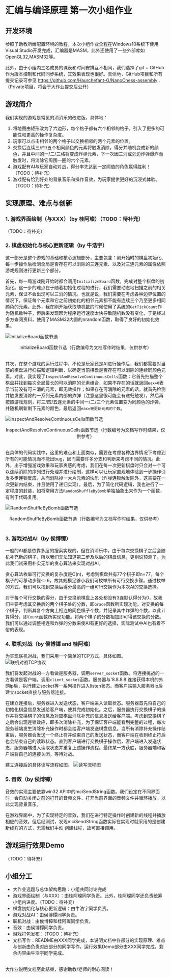 # 汇编与编译原理 第一次小组作业

## 开发环境

参照了助教所给配置环境的教程，本次小组作业全程在Windows10系统下使用Visual Studio开发完成，汇编器是MASM，此外还使用了一些外部库如OpenGL32,MASM32等。

此外，由于小组内三名成员的课表和时间安排互不相同，我们选择了git + GitHub作为版本控制和代码同步系统，其效果表现也很好。具体地，GitHub项目和所有提交记录可参见 https://github.com/Haurchefant-G/NanoChess-assembly .（Private项目，将会于大作业提交后公开）

## 游戏简介

我们实现的游戏是常见的消消乐的改进版，具体地：

1. 将地图由矩形改为了六边形，每个格子都有六个相邻的格子，引入了更多的可能性和更高的操作复杂度。
2. 玩家可以点击相邻的两个格子以交换相邻的两个元素的位置。
3. 交换后连续三/四/五个相同颜色的元素将触发消除，得分并随机变成新的颜色，并且中间的一/二/三格将变成炸弹元素，下一次因三消或旁边炸弹爆炸而触发时，将消除它周围一圈的六个元素。
4. 游戏配有AI与玩家自动对战，得分率先达到一定阈值的角色赢得胜利！（TODO：待补充）
5. 游戏配有恰到好处的背景音乐和操作音效，为玩家提供更好的沉浸式体验。（TODO：待补充）

## 实现原理、难点与创新

### 1. 游戏界面绘制（与XXX）（by 桂阿璨）（TODO：待补充）

（TODO：待补充）

### 2. 棋盘初始化与核心更新逻辑（by 牛浩宇）

这一部分是整个游戏的基础和核心逻辑部分，主要包含：刚开始时的棋盘初始化、每一步操作后检测全局是否存在可以消除的三连元素、以及对三连元素的属性依照游戏规则进行更新三个部分。

首先，每一局游戏刚开始时都会调用`InitializeBoard`函数，完成对整个棋盘的初始化。这一步的难点在于随着初始化过程的进行，我们需要动态地扫描之前的相关元素，保证不会出现可以三消的情况。也就是说，我们需要在考虑各种边界位置的情况下，保证每个元素和它之前初始化的相邻元素都不能有连续三个乃至更多相同颜色的元素。此外，我在刚开始获取随机数的时候使用了系统的`GetTickCount`作为随机数种子，但后来发现因为程序运行速度太快导致随机数没有变化，于是经过多方查阅资料，使用了MASM32内置的nrandom函数，取得了良好的初始化效果。

![`InitializeBoard`函数节选](./InitializeBoard.png)
<center>InitializeBoard函数节选（行数编号为文档写作时结果，仅供参考）</center><br>

其次，在整个游戏的运行过程中，不论是玩家还是AI进行操作后，我们都需要对当前的棋盘进行扫描和逻辑判断，以确定当前棋盘是否存在可以消除的连续同颜色元素。对此，我实现了`InspectAndResolveContinuousCells`函数：它首先扫描整个棋盘并找到每次全局最长的可以消除的元素组合，如果不存在的话就返回`eax=0`表示当前没有可三消的元素，即无效操作；如果存在可消除的元素的话，就首先检测并触发要消除的一系列元素内部的炸弹（注意这里很可能会有递归触发），然后再按照游戏规则，将三/四/五连元素的中间一/二/三个元素位置变为同颜色的炸弹，并随机刷新剩下元素的颜色，最后返回`eax=被更新元素的个数`。

![`InspectAndResolveContinuousCells`函数节选](./InspectAndResolveContinuousCells.png)
<center>InspectAndResolveContinuousCells函数节选（行数编号为文档写作时结果，仅供参考）</center><br>

在具体的代码实践中，这里的难点和上面类似，需要在考虑各种边界情况下考虑到所有的可能情况而不能出bug，因而需要许多分支和判断来考虑不同的情况。此外，出于增强游戏效果和玩家爽感的考虑，我们在每一次更新棋盘时只会对一个可以连续消除的序列进行处理并进行绘制，这样可以让玩家直观地体验到一步操作引发多步连锁反应，从而消除掉一大片元素的快乐（炸弹连锁触发除外，这需要在一次更新内结束，并且使用了递归实现）。最后，为了简化代码逻辑，我也进行了一定程度的封装，如将常用方法`RandomShuffleByBomb`单独抽象出来作为一个函数，有利于代码复用。

![`RandomShuffleByBomb`函数节选](./RandomShuffleByBomb.png)
<center>RandomShuffleByBomb函数节选（行数编号为文档写作时结果，仅供参考）</center><br>


### 3. 游戏对战AI（by 侯博镡）

一般的AI都是依靠多层的搜索实现的，但在消消乐中，由于每次交换棋子之后会随机补充新的棋子，所以我们无法知道第二步及以后的棋盘信息，更别说预测了。为此我们试采用朴实无华的贪心算法来实现对战AI。

贪心算法枚举可行交换的复杂度是O(n)，考虑到棋盘共有77个棋子即n=77，每个棋子的可移动步骤<=6，故其规模足够小我们可枚举所有可行交换步骤。通过枚举的方式，我们可以找到交换后得分最高的一组可行交换作为本次AI的交换选择。

对于每个可行交换的得分，由于交换前棋盘上各处都没有3连默认得分为0，故我们主要考虑其交换后的两个棋子处的分数，即`Grade`函数所实现功能。对交换的每个棋子，判断其各个方向上相连的同色棋子个数，并记录其中炸弹的个数，以此计算得分，即`Count`函数所实现功能。将两个棋子的分数相加即可得该交换的分数。我们可以通过调整相连和炸弹的分数来使AI有更好的选择，实际测试中AI也有着不俗的表现。

### 4. 联机对战（by 侯博镡 and 桂阿璨）
为实现联机对战，我们采用一个简单的TCP方式，具体如图。
![联机对战TCP协议](./chess_tcp.png)

我们将发起对战的一方看做是服务器，调用`server_socket`函数。将连接挑战的一方看做是客户端，调用`client_socket`函数。服务器与'8.8.8.8'连接获得本机的外网ip后，执行建立socket等一系列操作进入listen状态。而客户端输入服务器ip后建立socket直接与服务器连接。

在建立连接后，服务器进入发送状态，客户端进入读取状态。服务器首先将自己的初始化棋盘信息发送给客户端，使其完成初始化。之后，服务器执行交换棋子的操作并将交换棋子的信息及对应棋盘消除补充的信息发送给客户端。考虑到交换棋子之后会出现连锁效应，即多次消除补充，为了保证客户端能看到完整的过程，每次服务器端发生消除补充操作时都会给客户端发送棋盘信息。当所有消除补充操作结束后，服务器会发送一个终止符并结束自己的发送状态，而客户端在收到终止符后也会结束自己的读取状态。直到客户端进行交换棋子操作后，客户端进入发送状态，服务器端进入读取状态并重复上述操作流程。最终某一方获胜，服务器端和客户端将自己的连接关闭，等待对战。

建立连接后的具体读写流程如图。
![读写流程图](./read_write.png)

### 5. 音效（by 侯博镡）
音效的实现主要依靠win32 API中的mciSendString函数。我们设定在不同界面时，会自动关闭之前的打开的音频文件、打开当前界面的音频文件并循环播放。以此实现背景音乐。

在游戏界面中，为了实现特定的音效，我们在进行特定操作时创建新的线程并播放相应的音效。但后经测试，发现mciSendString函数实际在实现时就采用的是创建新线程的方式，无需我们手动
创建线程，故可直接调用。

## 游戏运行效果Demo

（TODO：待补充）

## 小组分工

* 大作业选题与总体架构思路：小组共同讨论完成
* 游戏界面绘制（与XXX）：由桂阿璨同学负责。此外，桂阿璨同学还负责统筹小组内进度。（TODO：待补充）
* 棋盘初始化与核心更新逻辑：由牛浩宇同学负责。
* 游戏对战AI：由侯博镡同学负责。
* 联机对战：由侯博镡和桂阿璨同学负责。
* 音效：由侯博镡同学负责。
* 游戏打包发布：（TODO：待补充）
* 文档写作：README由XXX同学完成，本说明文档中各部分的实现原理、难点与创新由负责对应部分的同学写作，运行效果Demo部分由XXX同学完成，剩余内容由牛浩宇同学完成。

<br>
大作业说明文档至此结束，感谢助教/老师的耐心阅读！
